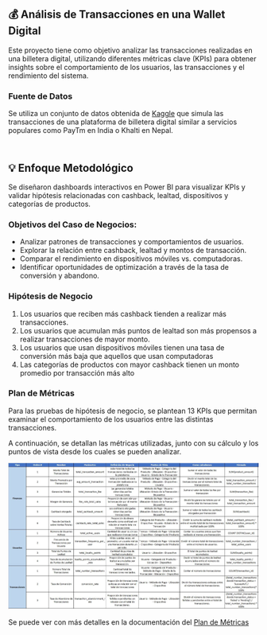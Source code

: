 ## <br>💰 Análisis de Transacciones en una Wallet Digital
Este proyecto tiene como objetivo analizar las transacciones realizadas en una billetera digital, utilizando diferentes métricas clave (KPIs) para obtener insights sobre el comportamiento de los usuarios, las transacciones y el rendimiento del sistema. 

### Fuente de Datos
Se utiliza un conjunto de datos obtenida de [Kaggle](https://www.kaggle.com/datasets/harunrai/digital-wallet-transactions) que simula las transacciones de una plataforma de billetera digital similar a servicios populares como PayTm en India o Khalti en Nepal.

## <br>💡 Enfoque Metodológico 
Se diseñaron dashboards interactivos en Power BI para visualizar KPIs y validar hipótesis relacionadas con cashback, lealtad, dispositivos y categorías de productos.

### Objetivos del Caso de Negocios:
- Analizar patrones de transacciones y comportamientos de usuarios.
- Explorar la relación entre cashback, lealtad y montos de transacción.
- Comparar el rendimiento en dispositivos móviles vs. computadoras.
- Identificar oportunidades de optimización a través de la tasa de conversión y abandono.

### Hipótesis de Negocio
1. Los usuarios que reciben más cashback tienden a realizar más transacciones.
2. Los usuarios que acumulan más puntos de lealtad son más propensos a realizar transacciones de mayor monto.
3. Los usuarios que usan dispositivos móviles tienen una tasa de conversión más baja que aquellos que usan computadoras
4. Las categorías de productos con mayor cashback tienen un monto promedio por transacción más alto

### Plan de Métricas
Para las pruebas de hipótesis de negocio, se plantean 13 KPIs que permitan examinar el comportamiento de los usuarios entre las distintas transacciones.

A continuación, se detallan las métricas utilizadas, junto con su cálculo y los puntos de vista desde los cuales se pueden analizar.

![Plan de métricas](/images/plan_metricas.JPG)

Se puede ver con más detalles en la documentación del [Plan de Métricas](/docs/plan_metricas.pdf)
